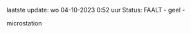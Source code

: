 laatste update: 
wo 04-10-2023  0:52   uur 
Status: FAALT - geel - 
<div class="service Y">microstation</div>